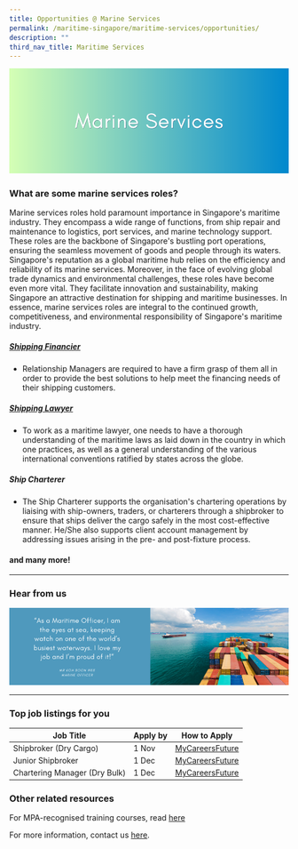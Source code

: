 ```yaml
---
title: Opportunities @ Marine Services
permalink: /maritime-singapore/maritime-services/opportunities/
description: ""
third_nav_title: Maritime Services
---
```

![](/images/marina%20services.png)

### What are some marine services roles?

Marine services roles hold paramount importance in Singapore's maritime industry. They encompass a wide range of functions, from ship repair and maintenance to logistics, port services, and marine technology support. These roles are the backbone of Singapore's bustling port operations, ensuring the seamless movement of goods and people through its waters. Singapore's reputation as a global maritime hub relies on the efficiency and reliability of its marine services. Moreover, in the face of evolving global trade dynamics and environmental challenges, these roles have become even more vital. They facilitate innovation and sustainability, making Singapore an attractive destination for shipping and maritime businesses. In essence, marine services roles are integral to the continued growth, competitiveness, and environmental responsibility of Singapore's maritime industry.

##### [Shipping Financier](https://www.maritimeone.sg/article-detail/shipping-financier)
* Relationship Managers are required to have a firm grasp of them all in order to provide the best solutions to help meet the financing needs of their shipping customers.


##### [Shipping Lawyer](https://www.maritimeone.sg/article-detail/maritime-lawyer)
* To work as a maritime lawyer, one needs to have a thorough understanding of the maritime laws as laid down in the country in which one practices, as well as a general understanding of the various international conventions ratified by states across the globe.

##### Ship Charterer
* The Ship Charterer supports the organisation's chartering operations by liaising with ship-owners, traders, or charterers through a shipbroker to ensure that ships deliver the cargo safely in the most cost-effective manner. He/She also supports client account management by addressing issues arising in the pre- and post-fixture process.

#### and many more!
 
 <hr>

### Hear from us
![](/images/sample%20profilling%20banner%20(ms).png)

 <hr>

### Top job listings for you

| Job Title | Apply by | How to Apply |
| -------- | -------- | -------- |
| Shipbroker (Dry Cargo) | 1 Nov | [MyCareersFuture](https://www.mycareersfuture.gov.sg/job/others/shipbroker-starz-advise-management-7b6181c88f543676b219c41a823f35f8?source=MCF&amp;event=Search) |
| Junior Shipbroker | 1 Dec | [MyCareersFuture](https://www.mycareersfuture.gov.sg/job/others/operations-junior-shipbroker-jarsin-shipbrokers-0b57a02a0c6fae25be4995c59df2dd98?source=MCF&amp;event=Search) |
| Chartering Manager (Dry Bulk)| 1 Dec | [MyCareersFuture](https://www.mycareersfuture.gov.sg/job/logistics/chartering-manager-rs-recruitment-agency-d63b08de00c4383cd46f64c2c1ed6497?source=MCF&amp;event=Search) |

 
### Other related resources
For MPA-recognised training courses, read [here](https://www.mpa.gov.sg/singapore-registry-of-ships/seafarer-training-and-certification/training-courses)

For more information, contact us [here](/contact-us/).